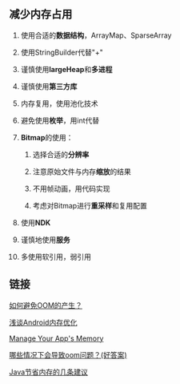 ## 减少内存占用
1. 使用合适的**数据结构**，ArrayMap、SparseArray

2. 使用StringBuilder代替"+"
3. 谨慎使用**largeHeap**和**多进程**
4. 谨慎使用**第三方库**
5. 内存复用，使用池化技术
6. 避免使用**枚举**，用int代替
7. **Bitmap**的使用：
    1. 选择合适的**分辨率**
    
    2. 注意原始文件与内存**缩放**的结果
    3. 不用帧动画，用代码实现
    4. 考虑对Bitmap进行**重采样**和复用配置
8. 使用**NDK**
9. 谨慎地使用**服务**
10. 多使用软引用，弱引用

## 链接
[如何避免OOM的产生？](https://coding.imooc.com/lesson/317.html#mid=22314)

[浅谈Android内存优化](https://juejin.im/post/6844903805931225101#heading-9)

[Manage Your App's Memory](https://developer.android.com/topic/performance/memory#Services)

[哪些情况下会导致oom问题？(好答案)](https://github.com/Moosphan/Android-Daily-Interview/issues/5)

[Java节省内存的几条建议](https://blog.csdn.net/numbibi/article/details/7492808)